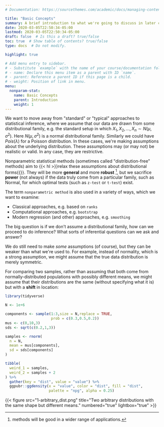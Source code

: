 ```yaml
---
# Documentation: https://sourcethemes.com/academic/docs/managing-content/

title: "Basic Concepts"
summary: A brief introduction to what we're going to discuss in later chapters.
date: 2020-03-05T22:50:34-05:00
lastmod: 2020-03-05T22:50:34-05:00
draft: false  # Is this a draft? true/false
toc: true  # Show table of contents? true/false
type: docs  # Do not modify.

highlight: true

# Add menu entry to sidebar.
# - Substitute `example` with the name of your course/documentation folder.
# - name: Declare this menu item as a parent with ID `name`.
# - parent: Reference a parent ID if this page is a child.
# - weight: Position of link in menu.
menu:
  nonparam-stat:
    name: Basic Concepts
    parent: Introduction
    weight: 1
---
```


We want to move away from "standard" or "typical" approaches to statistical inference, where we assume that our data are drawn from some distributional family, e.g. the standard setup in which $X_1, X_2, ..., X_n \sim N(\mu, \sigma^2)$. Here $N(\mu, \sigma^2)$ is a normal distributional family. Similarly we could have $Pois(\lambda)$ for a Poisson distribution. In these cases, we're making assumptions about the underlying distribution. These assumptions may (or may not) be realistic or valid. In any case, they are restrictive.

Nonparametric statistical methods (sometimes called "distribution-free" methods) aim to {{< hl >}}relax these assumptions about distributional forms{{</hl>}}. They will be more **general** and more **robust** [^1], but we sacrifice **power** (not always) if the data truly come from a particular family, such as Normal, for which optimal tests (such as `z-test` or `t-test`) exist.

The term `nonparametric method` is also used in a variety of ways, which we want to examine:

- Classical approaches, e.g. based on `ranks`
- Computational approaches, e.g. `bootstrap`
- Modern regression (and other) approaches, e.g. `smoothing`

The big question is if we don't assume a distributional family, how can we proceed to do inference? What sorts of inferential questions can we ask and answer?

We do still need to make *some* assumptions (of course), but they can be weaker than what we're used to. For example, instead of normality, which is a strong assumption, we might assume that the true data distribution is merely symmetric.

For comparing two samples, rather than assuming that both come from normally-distributed populations with possibly different means, we might assume that their distributions are the same (without specifying what it is) but with a **shift** in location:

```r
library(tidyverse)

N <- 1e+6

components <- sample(1:3,size = N,replace = TRUE,
                     prob = c(0.3,0.5,0.2))
mus <- c(0,10,3)
sds <- sqrt(c(0.2,1,3))

samples <- rnorm(
  n = N,
  mean = mus[components],
  sd = sds[components]
)

tibble(
  weird_1 = samples,
  weird_2 = samples + 2
) %>%
  gather(key = "dist", value = "value") %>%
  ggpubr::ggdensity(x = "value", color = "dist", fill = "dist",
                    palette = "npg", alpha = 0.25)
```

{{< figure src="1-arbitrary_dist.png" title="Two arbitrary distributions with the same shape but different means." numbered="true" lightbox="true" >}}



[^1]: methods will be good in a wider range of applications.